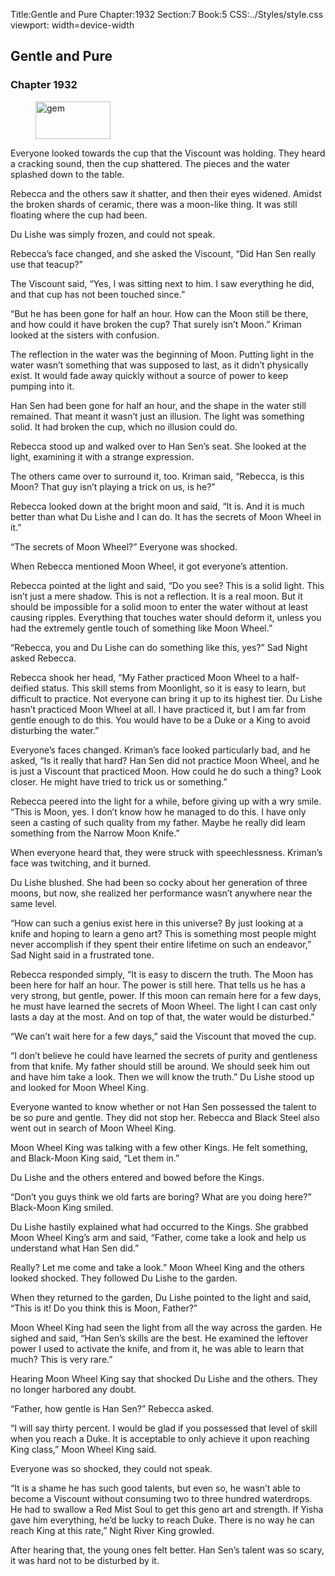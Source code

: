 Title:Gentle and Pure 
Chapter:1932 
Section:7 
Book:5 
CSS:../Styles/style.css 
viewport: width=device-width
  
## Gentle and Pure
### Chapter 1932 
<figure>
	<img src="../Images/gem.gif" alt="gem" id="gem" width="120" height="60" />
</figure>
  

  
  Everyone looked towards the cup that the Viscount was holding. They heard a cracking sound, then the cup shattered. The pieces and the water splashed down to the table.

Rebecca and the others saw it shatter, and then their eyes widened. Amidst the broken shards of ceramic, there was a moon-like thing. It was still floating where the cup had been.

Du Lishe was simply frozen, and could not speak.

Rebecca’s face changed, and she asked the Viscount, “Did Han Sen really use that teacup?”

The Viscount said, “Yes, I was sitting next to him. I saw everything he did, and that cup has not been touched since.”

“But he has been gone for half an hour. How can the Moon still be there, and how could it have broken the cup? That surely isn’t Moon.” Kriman looked at the sisters with confusion.

The reflection in the water was the beginning of Moon. Putting light in the water wasn’t something that was supposed to last, as it didn’t physically exist. It would fade away quickly without a source of power to keep pumping into it.

Han Sen had been gone for half an hour, and the shape in the water still remained. That meant it wasn’t just an illusion. The light was something solid. It had broken the cup, which no illusion could do.

Rebecca stood up and walked over to Han Sen’s seat. She looked at the light, examining it with a strange expression.

The others came over to surround it, too. Kriman said, “Rebecca, is this Moon? That guy isn’t playing a trick on us, is he?”

Rebecca looked down at the bright moon and said, “It is. And it is much better than what Du Lishe and I can do. It has the secrets of Moon Wheel in it.”

“The secrets of Moon Wheel?” Everyone was shocked.

When Rebecca mentioned Moon Wheel, it got everyone’s attention.

Rebecca pointed at the light and said, “Do you see? This is a solid light. This isn’t just a mere shadow. This is not a reflection. It is a real moon. But it should be impossible for a solid moon to enter the water without at least causing ripples. Everything that touches water should deform it, unless you had the extremely gentle touch of something like Moon Wheel.”

“Rebecca, you and Du Lishe can do something like this, yes?” Sad Night asked Rebecca.

Rebecca shook her head, “My Father practiced Moon Wheel to a half-deified status. This skill stems from Moonlight, so it is easy to learn, but difficult to practice. Not everyone can bring it up to its highest tier. Du Lishe hasn’t practiced Moon Wheel at all. I have practiced it, but I am far from gentle enough to do this. You would have to be a Duke or a King to avoid disturbing the water.”

Everyone’s faces changed. Kriman’s face looked particularly bad, and he asked, “Is it really that hard? Han Sen did not practice Moon Wheel, and he is just a Viscount that practiced Moon. How could he do such a thing? Look closer. He might have tried to trick us or something.”

Rebecca peered into the light for a while, before giving up with a wry smile. “This is Moon, yes. I don’t know how he managed to do this. I have only seen a casting of such quality from my father. Maybe he really did leam something from the Narrow Moon Knife.”

When everyone heard that, they were struck with speechlessness. Kriman’s face was twitching, and it burned.

Du Lishe blushed. She had been so cocky about her generation of three moons, but now, she realized her performance wasn’t anywhere near the same level.

“How can such a genius exist here in this universe? By just looking at a knife and hoping to learn a geno art? This is something most people might never accomplish if they spent their entire lifetime on such an endeavor,” Sad Night said in a frustrated tone.

Rebecca responded simply, “It is easy to discern the truth. The Moon has been here for half an hour. The power is still here. That tells us he has a very strong, but gentle, power. If this moon can remain here for a few days, he must have learned the secrets of Moon Wheel. The light I can cast only lasts a day at the most. And on top of that, the water would be disturbed.”

“We can’t wait here for a few days,” said the Viscount that moved the cup.

“I don’t believe he could have learned the secrets of purity and gentleness from that knife. My father should still be around. We should seek him out and have him take a look. Then we will know the truth.” Du Lishe stood up and looked for Moon Wheel King.

Everyone wanted to know whether or not Han Sen possessed the talent to be so pure and gentle. They did not stop her. Rebecca and Black Steel also went out in search of Moon Wheel King.

Moon Wheel King was talking with a few other Kings. He felt something, and Black-Moon King said, “Let them in.”

Du Lishe and the others entered and bowed before the Kings.

“Don’t you guys think we old farts are boring? What are you doing here?” Black-Moon King smiled.

Du Lishe hastily explained what had occurred to the Kings. She grabbed Moon Wheel King’s arm and said, “Father, come take a look and help us understand what Han Sen did.”

Really? Let me come and take a look.” Moon Wheel King and the others looked shocked. They followed Du Lishe to the garden.

When they returned to the garden, Du Lishe pointed to the light and said, “This is it! Do you think this is Moon, Father?”

Moon Wheel King had seen the light from all the way across the garden. He sighed and said, “Han Sen’s skills are the best. He examined the leftover power I used to activate the knife, and from it, he was able to learn that much? This is very rare.”

Hearing Moon Wheel King say that shocked Du Lishe and the others. They no longer harbored any doubt.

“Father, how gentle is Han Sen?” Rebecca asked.

“I will say thirty percent. I would be glad if you possessed that level of skill when you reach a Duke. It is acceptable to only achieve it upon reaching King class,” Moon Wheel King said.

Everyone was so shocked, they could not speak.

“It is a shame he has such good talents, but even so, he wasn’t able to become a Viscount without consuming two to three hundred waterdrops. He had to swallow a Red Mist Soul to get this geno art and strength. If Yisha gave him everything, he’d be lucky to reach Duke. There is no way he can reach King at this rate,” Night River King growled.

After hearing that, the young ones felt better. Han Sen’s talent was so scary, it was hard not to be disturbed by it.
